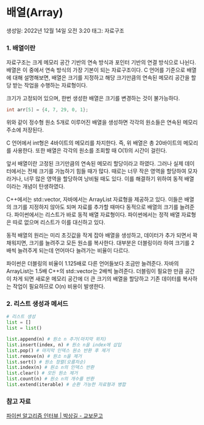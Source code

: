 # 배열(Array)

생성일: 2022년 12월 14일 오전 3:20
태그: 자료구조

### 1. 배열이란

자료구조는 크게 메모리 공간 기반의 연속 방식과 포인터 기반의 연결 방식으로 나뉜다. 배열은 이 중에서 연속 방식의 가장 기본이 되는 자료구조이다. C 언어를 기준으로 배열에 대해 설명해보면, 배열은 크기를 지정하고 해당 크기만큼의 연속된 메모리 공간을 할당 받는 작업을 수행하는 자료형이다.

크기가 고정되어 있으며, 한번 생성한 배열은 크기를 변경하는 것이 불가능하다.

```c
int arr[5] = {4, 7, 29, 0, 1};
```

위와 같이 정수형 원소 5개로 이루어진 배열을 생성하면 각각의 원소들은 연속된 메모리 주소에 저장된다.

C 언어에서 int형은 4바이트의 메모리를 차지한다. 즉, 위 배열은 총 20바이트의 메모리를 사용한다. 또한 배열은 각각의 원소를 조회할 때 O(1)의 시간이 걸린다.

앞서 배열이란 고정된 크기만큼의 연속된 메모리 할당이라고 하였다. 그러나 실제 데이터에서는 전체 크기를 가늠하기 힘들 때가 많다. 때로는 너무 작은 영역을 할당하여 모자라거나, 너무 많은 영역을 할당하여 낭비될 때도 있다. 이를 해결하기 위하여 동적 배열이라는 개념이 탄생하였다.

C++에서는 std::vector, 자바에서는 ArrayList 자료형을 제공하고 있다. 이들은 배열의 크기를 지정하지 않아도 되며 자료를 추가할 때마다 동적으로 배열의 크기를 늘려준다. 파이썬에서는 리스트가 바로 동적 배열 자료형이다. 파이썬에서는 정적 배열 자료형은 따로 없으며 리스트가 이를 대신하고 있다.

동적 배열의 원리는 미리 초깃값을 작게 잡아 배열을 생성하고, 데이터가 추가 되면서 꽉 채워지면, 크기를 늘려주고 모든 원소를 복사한다. 대부분은 더블링이라 하여 크기를 2배씩 늘려주게 되는데 언어마다 늘려가는 비율이 다르다.

파이썬은 더블링의 비율이 1.125배로 다른 언어들보다 조금만 늘려준다. 자바의 ArrayList는 1.5배 C++의 std::vector는 2배씩 늘려준다. 더블링이 필요한 만큼 공간이 차게 되면 새로운 메모리 공간에 더 큰 크기의 배열을 할당하고 기존 데이터를 복사하는 작업이 필요하므로 O(n) 비용이 발생한다.

### 2. 리스트 생성과 메서드

```python
# 리스트 생성
list = []
list = list()

list.append(n) # 원소 n 추가(마지막 위치)
list.insert(index, n) # 원소 n을 index에 삽입
list.pop() # 마지막 인덱스 원소 반환 후 제거
list.remove(n) # 원소 n을 제거
list.sort() # 원소 정렬(오름차순)
list.index(n) # 원소 n의 인덱스 반환
list.clear() # 모든 원소 제거
list.count(n) # 원소 n의 개수를 반환
list.extend(iterable) # 순환 가능한 자료형과 병합
```

### 참고 자료

[파이썬 알고리즘 인터뷰 | 박상길 - 교보문고](https://product.kyobobook.co.kr/detail/S000001932748)
